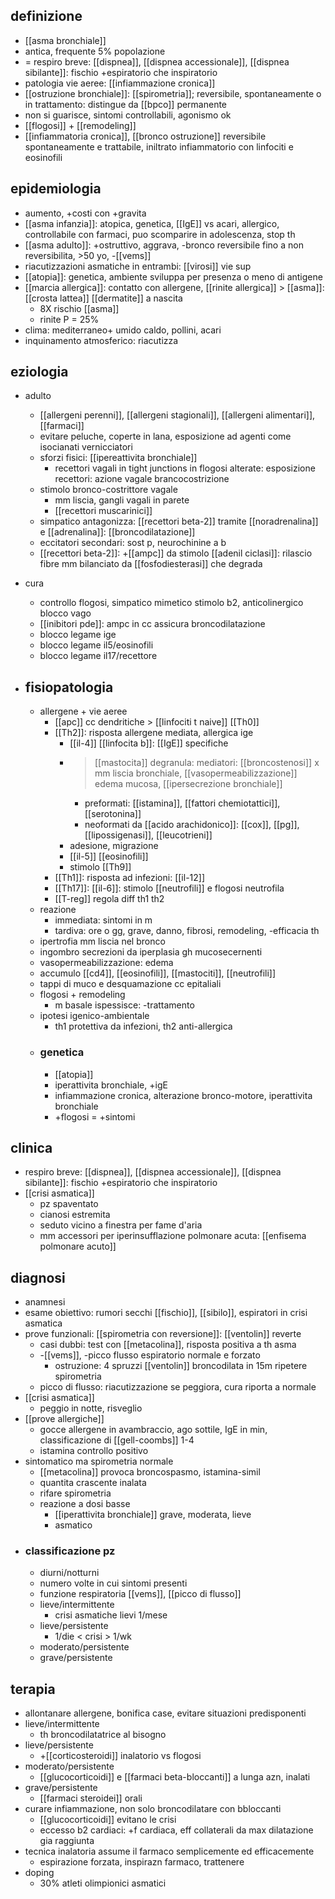 ## definizione
- [[asma bronchiale]]
- antica, frequente 5% popolazione
- = respiro breve: [[dispnea]], [[dispnea accessionale]], [[dispnea sibilante]]: fischio +espiratorio che inspiratorio
- patologia vie aeree: [[infiammazione cronica]]
- [[ostruzione bronchiale]]: [[spirometria]]; reversibile, spontaneamente o in trattamento: distingue da [[bpco]] permanente
- non si guarisce, sintomi controllabili, agonismo ok
- [[flogosi]] + [[remodeling]]
- [[infiammatoria cronica]], [[bronco ostruzione]] reversibile spontaneamente e trattabile, iniltrato infiammatorio con linfociti e eosinofili

## epidemiologia
- aumento, +costi con +gravita
- [[asma infanzia]]: atopica, genetica, [[IgE]] vs acari, allergico, controllabile con farmaci, puo scomparire in adolescenza, stop th
- [[asma adulto]]: +ostruttivo, aggrava, -bronco reversibile fino a non reversibilita, >50 yo, -[[vems]]
- riacutizzazioni asmatiche in entrambi: [[virosi]] vie sup
- [[atopia]]: genetica, ambiente sviluppa per presenza o meno di antigene
- [[marcia allergica]]: contatto con allergene, [[rinite allergica]] > [[asma]]: [[crosta lattea]] [[dermatite]] a nascita
	- 8X rischio [[asma]]
	- rinite P = 25%
- clima: mediterraneo+ umido caldo, pollini, acari
- inquinamento atmosferico: riacutizza

## eziologia
- adulto
	- [[allergeni perenni]], [[allergeni stagionali]], [[allergeni alimentari]], [[farmaci]]
	- evitare peluche, coperte in lana, esposizione ad agenti come isocianati vernicciatori
	- sforzi fisici: [[ipereattivita bronchiale]]
		- recettori vagali in tight junctions in flogosi alterate: esposizione recettori: azione vagale brancocostrizione
	- stimolo bronco-costrittore vagale
		- mm liscia, gangli vagali in parete
		- [[recettori muscarinici]]
	- simpatico antagonizza: [[recettori beta-2]] tramite [[noradrenalina]] e [[adrenalina]]: [[broncodilatazione]]
	- eccitatori secondari: sost p, neurochinine a b
	- [[recettori beta-2]]: +[[ampc]] da stimolo [[adenil ciclasi]]: rilascio fibre mm bilanciato da [[fosfodiesterasi]] che degrada
- cura
	- controllo flogosi, simpatico mimetico stimolo b2, anticolinergico blocco vago
	- [[inibitori pde]]: ampc in cc assicura broncodilatazione
	- blocco legame ige
	- blocco legame il5/eosinofili
	- blocco legame il17/recettore

- ## fisiopatologia
	- allergene + vie aeree
		- [[apc]] cc dendritiche > [[linfociti t naive]] [[Th0]]
		- [[Th2]]: risposta allergene mediata, allergica ige
			- [[il-4]] [[linfocita b]]: [[IgE]] specifiche
			- > [[mastocita]] degranula: mediatori: [[broncostenosi]] x mm liscia bronchiale, [[vasopermeabilizzazione]] edema mucosa, [[ipersecrezione bronchiale]]
				- preformati: [[istamina]], [[fattori chemiotattici]], [[serotonina]]
				- neoformati da [[acido arachidonico]]: [[cox]], [[pg]], [[lipossigenasi]], [[leucotrieni]]
			- adesione, migrazione
			- [[il-5]] [[eosinofili]]
			- stimolo [[Th9]]
		- [[Th1]]: risposta ad infezioni: [[il-12]]
		- [[Th17]]: [[il-6]]: stimolo [[neutrofili]] e flogosi neutrofila
		- [[T-reg]] regola diff th1 th2
	- reazione
		- immediata: sintomi in m
		- tardiva: ore o gg, grave, danno, fibrosi, remodeling, -efficacia th
	- ipertrofia mm liscia nel bronco
	- ingombro secrezioni da iperplasia gh mucosecernenti
	- vasopermeabilizzazione: edema
	- accumulo [[cd4]], [[eosinofili]], [[mastociti]], [[neutrofili]]
	- tappi di muco e desquamazione cc epitaliali
	- flogosi + remodeling
		- m basale ispessisce: -trattamento
	- ipotesi igenico-ambientale
		- th1 protettiva da infezioni, th2 anti-allergica
	- ### genetica
		- [[atopia]]
		- iperattivita bronchiale, +igE
		- infiammazione cronica, alterazione bronco-motore, iperattivita bronchiale
		- +flogosi = +sintomi

## clinica
- respiro breve: [[dispnea]], [[dispnea accessionale]], [[dispnea sibilante]]: fischio +espiratorio che inspiratorio
- [[crisi asmatica]]
	- pz spaventato
	- cianosi estremita
	- seduto vicino a finestra per fame d'aria
	- mm accessori per iperinsufflazione polmonare acuta: [[enfisema polmonare acuto]]

## diagnosi
- anamnesi
- esame obiettivo: rumori secchi [[fischio]], [[sibilo]], espiratori in crisi asmatica
- prove funzionali: [[spirometria con reversione]]: [[ventolin]] reverte
	- casi dubbi: test con [[metacolina]], risposta positiva a th asma
	- -[[vems]], -picco flusso espiratorio normale e forzato
		- ostruzione: 4 spruzzi [[ventolin]] broncodilata in 15m ripetere spirometria
	- picco di flusso: riacutizzazione se peggiora, cura riporta a normale
- [[crisi asmatica]]
	- peggio in notte, risveglio
- [[prove allergiche]]
	- gocce allergene in avambraccio, ago sottile, IgE in min, classificazione di [[gell-coombs]] 1-4
	- istamina controllo positivo
- sintomatico ma spirometria normale
	- [[metacolina]] provoca broncospasmo, istamina-simil
	- quantita crascente inalata
	- rifare spirometria
	- reazione a dosi basse
		- [[iperattivita bronchiale]] grave, moderata, lieve
		- asmatico
- ### classificazione pz
	- diurni/notturni
	- numero volte in cui sintomi presenti
	- funzione respiratoria [[vems]], [[picco di flusso]]
	- lieve/intermittente
		- crisi asmatiche lievi 1/mese
	- lieve/persistente
		- 1/die < crisi > 1/wk
	- moderato/persistente
	- grave/persistente

## terapia
- allontanare allergene, bonifica case, evitare situazioni predisponenti
- lieve/intermittente
	- th broncodilatatrice al bisogno
- lieve/persistente
	- +[[corticosteroidi]] inalatorio vs flogosi
- moderato/persistente
	- [[glucocorticoidi]] e [[farmaci beta-bloccanti]] a lunga azn, inalati
- grave/persistente
	- [[farmaci steroidei]] orali
- curare infiammazione, non solo broncodilatare con bbloccanti
	- [[glucocorticoidi]] evitano le crisi
	- eccesso b2 cardiaci: +f cardiaca, eff collaterali da max dilatazione gia raggiunta
- tecnica inalatoria assume il farmaco semplicemente ed efficacemente
	- espirazione forzata, inspirazn farmaco, trattenere
- doping
	- 30% atleti olimpionici asmatici